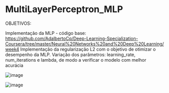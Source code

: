# MultiLayerPerceptron_MLP

OBJETIVOS:

Implementação da MLP - código base: https://github.com/AdalbertoCq/Deep-Learning-Specialization-Coursera/tree/master/Neural%20Networks%20and%20Deep%20Learning/week4
Implementação da regularização L2 com o objetivo de otimizar o desempenho da MLP.
Variação dos parâmetros: learning_rate, num_iterations e lambda, de modo a verificar o modelo com melhor acurácia

![image](https://user-images.githubusercontent.com/18504119/122443954-74f16600-cf76-11eb-9bee-71096b20bba7.png)


![image](https://user-images.githubusercontent.com/18504119/122444247-b97d0180-cf76-11eb-943a-203ddeb831ca.png)
